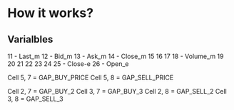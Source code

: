 # How it works?

## Varialbles

11 - Last_m
12 - Bid_m
13 - Ask_m
14 - Close_m
15
16
17
18 - Volume_m
19
20
21
22
23
24
25 - Close-e
26 - Open_e

Cell 5, 7 = GAP_BUY_PRICE
Cell 5, 8 = GAP_SELL_PRICE

Cell 2, 7 = GAP_BUY_2
Cell 3, 7 = GAP_BUY_3
Cell 2, 8 = GAP_SELL_2
Cell 3, 8 = GAP_SELL_3
